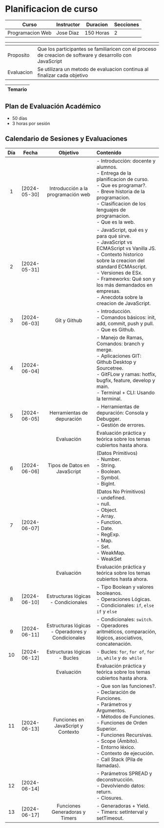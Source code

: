 # Planificacion de curso

|       Curso      | Instructor | Duracion  | Secciones |
|------------------|------------|-----------|-----------|
| Programacion Web | Jose Diaz  | 150 Horas |     2     |

|  <!-- -->  | <!-- --> |
|------------|----------|
| Proposito  | Que los participantes se familiaricen con el proceso de creacion de software y desarrollo con JavaScript |
| Evaluacion | Se utilizara un metodo de evaluacion continua al finalizar cada objetivo |

| Temario |
|---------|

## Plan de Evaluación Académico

- 50 días
- 3 horas por sesión

## Calendario de Sesiones y Evaluaciones

| Día  |    Fecha     | Objetivo | Contenido |
|:----:|:------------:|:--------:|:----------|
| 1    | [2024-05-30] | Introducción a la programación web | - Introducción: docente y alumnos. </br>- Entrega de la planificacion de curso. </br>- Que es programar?. </br>- Breve historia de la programacion. </br>- Clasificacion de los lenguajes de programacion. </br>- Que es la web. |
| 2    | [2024-05-31] | <!-- --> | - JavaScript, qué es y para qué sirve. </br>- JavaScript vs ECMAScript vs Vanilla JS. </br>- Contexto historico sobre la creacion del standard ECMAscript. </br>- Versiones de ESx. </br>- Frameworks: Qué son y los más demandados en empresas.</br>- Anecdota sobre la creacion de JavaScript. |
| 3    | [2024-06-03] | Git y Github | - Introducción.</br>- Comandos básicos: init, add, commit, push y pull.</br>- Que es Github. |
| 4    | [2024-06-04] | <!-- --> | - Manejo de Ramas, Comandos: branch y merge.</br>- Aplicaciones GIT: Github Desktop y Sourcetree.</br>- GitFLow y ramas: hotfix, bugfix, feature, develop y main.</br> - Terminal + CLI: Usando la terminal. |
| 5    | [2024-06-05] | Herramientas de depuración | - Herramientas de depuración: Consola y Debugger.</br>- Gestión de errores. |
| <!-- --> |   <!-- -->   | Evaluación | Evaluación práctica y teórica sobre los temas cubiertos hasta ahora. |
| 6    | [2024-06-06] | Tipos de Datos en JavaScript | (Datos Primitivos)</br>- Number.</br>- String.</br>- Boolean.</br>- Symbol.</br>- BigInt. |
| 7    | [2024-06-07] | <!-- --> | (Datos No Primitivos)</br>- undefined.</br>- null.</br>- Object.</br>- Array.</br>- Function.</br>- Date.</br>- RegExp.</br>- Map.</br>- Set.</br>- WeakMap.</br>- WeakSet |
| <!-- --> |   <!-- -->   | Evaluación | Evaluación práctica y teórica sobre los temas cubiertos hasta ahora. |
| 8    | [2024-06-10] | Estructuras lógicas - Condicionales | - Tipo Boolean y valores booleanos.</br>- Operaciones Lógicas.</br>- Condicionales: `if`, `else if` y `else` |
| 9    | [2024-06-11] | Estructuras lógicas - Operadores y Condicionales | - Condicionales: `switch`.</br> - Operadores aritméticos, comparación, lógicos, asociativos, concatenación. |
| 10   | [2024-06-12] | Estructuras lógicas - Bucles | - Bucles: `for`, `for of`, `for in`, `while` y `do while` |
| <!-- --> |   <!-- -->   | Evaluación | Evaluación práctica y teórica sobre los temas cubiertos hasta ahora. |
| 11   | [2024-06-13] | Funciones en JavaScript y Contexto | - Que son las funciones?.</br>- Declaración de Funciones.</br>- Parámetros y Argumentos.</br>- Métodos de Funciones.</br>- Funciones de Orden Superior.</br>- Funciones Recursivas.</br>- Scope (Ámbito).</br>- Entorno léxico.</br>- Contexto de ejecución.</br>- Call Stack (Pila de llamadas). |
| 12   | [2024-06-14] | <!-- --> | - Parámetros SPREAD y deconstrucción.</br>- Devolviendo datos: return.</br>- Closures. |
| 13   | [2024-06-17] | Funciones Generadoras y Timers | - Generadoras + Yield.</br>- Timers: setInterval y setTimeout. |
